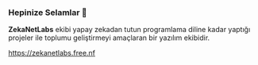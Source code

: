 ### Hepinize Selamlar 👋


**ZekaNetLabs** ekibi yapay zekadan tutun programlama diline kadar yaptığı projeler ile toplumu geliştirmeyi amaçlaran bir yazılım ekibidir.

[https://zekanetlabs.free.nf
](https://zekanetlabs.github.io/ZekaNet-Labs)
